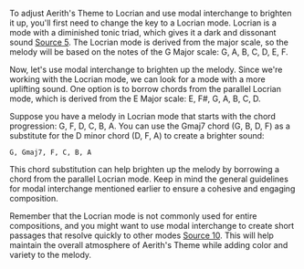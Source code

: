 To adjust Aerith's Theme to Locrian and use modal interchange to brighten it up, you'll first need to change the key to a Locrian mode. Locrian is a mode with a diminished tonic triad, which gives it a dark and dissonant sound [Source 5](https://en.m.wikipedia.org/wiki/Locrian_mode). The Locrian mode is derived from the major scale, so the melody will be based on the notes of the G Major scale: G, A, B, C, D, E, F.

Now, let's use modal interchange to brighten up the melody. Since we're working with the Locrian mode, we can look for a mode with a more uplifting sound. One option is to borrow chords from the parallel Locrian mode, which is derived from the E Major scale: E, F#, G, A, B, C, D.

Suppose you have a melody in Locrian mode that starts with the chord progression: G, F, D, C, B, A. You can use the Gmaj7 chord (G, B, D, F) as a substitute for the D minor chord (D, F, A) to create a brighter sound:

```
G, Gmaj7, F, C, B, A
```

This chord substitution can help brighten up the melody by borrowing a chord from the parallel Locrian mode. Keep in mind the general guidelines for modal interchange mentioned earlier to ensure a cohesive and engaging composition.

Remember that the Locrian mode is not commonly used for entire compositions, and you might want to use modal interchange to create short passages that resolve quickly to other modes [Source 10](https://hellomusictheory.com/learn/locrian-mode/). This will help maintain the overall atmosphere of Aerith's Theme while adding color and variety to the melody. 
